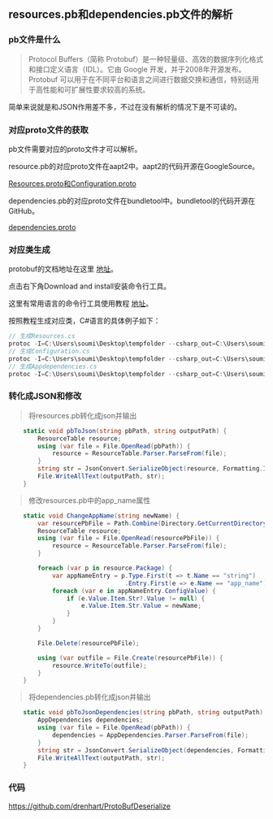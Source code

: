 ## resources.pb和dependencies.pb文件的解析

### pb文件是什么

> Protocol Buffers（简称 Protobuf）是一种轻量级、高效的数据序列化格式和接口定义语言（IDL）。它由 Google 开发，并于2008年开源发布。Protobuf 可以用于在不同平台和语言之间进行数据交换和通信，特别适用于高性能和可扩展性要求较高的系统。

简单来说就是和JSON作用差不多，不过在没有解析的情况下是不可读的。

### 对应proto文件的获取

pb文件需要对应的proto文件才可以解析。

resource.pb的对应proto文件在aapt2中。aapt2的代码开源在GoogleSource。

[Resources.proto和Configuration.proto](https://android.googlesource.com/platform/frameworks/base.git/+/refs/heads/master/tools/aapt2)

dependencies.pb的对应proto文件在bundletool中。bundletool的代码开源在GitHub。

[dependencies.proto](https://github.com/google/bundletool/tree/master/src/test)

### 对应类生成

protobuf的文档地址在这里 [地址](https://protobuf.dev/)。

点击右下角Download and install安装命令行工具。

这里有常用语言的命令行工具使用教程 [地址](https://protobuf.dev/getting-started/csharptutorial/)。

按照教程生成对应类，C#语言的具体例子如下：

```c#
// 生成Resources.cs
protoc -I=C:\Users\soumi\Desktop\tempfolder --csharp_out=C:\Users\soumi\Desktop\tempfolder C:\Users\soumi\Desktop\tempfolder\Resources.proto
// 生成Configuration.cs
protoc -I=C:\Users\soumi\Desktop\tempfolder --csharp_out=C:\Users\soumi\Desktop\tempfolder C:\Users\soumi\Desktop\tempfolder\Configuration.proto
// 生成Appdependencies.cs
protoc -I=C:\Users\soumi\Desktop\tempfolder --csharp_out=C:\Users\soumi\Desktop\tempfolder C:\Users\soumi\Desktop\tempfolder\app_dependencies.proto
```

### 转化成JSON和修改

>  将resources.pb转化成json并输出

```c#
	static void pbToJson(string pbPath, string outputPath) {
        ResourceTable resource;
        using (var file = File.OpenRead(pbPath)) {
            resource = ResourceTable.Parser.ParseFrom(file);
        }
        string str = JsonConvert.SerializeObject(resource, Formatting.Indented);
        File.WriteAllText(outputPath, str);
    }
```

> 修改resources.pb中的app_name属性

```c#
    static void ChangeAppName(string newName) {
        var resourcePbFile = Path.Combine(Directory.GetCurrentDirectory(), "pb", "resources.pb");
        ResourceTable resource;
        using (var file = File.OpenRead(resourcePbFile)) {
            resource = ResourceTable.Parser.ParseFrom(file);
        }

        foreach (var p in resource.Package) {
            var appNameEntry = p.Type.First(t => t.Name == "string")
                                .Entry.First(e => e.Name == "app_name");
            foreach (var e in appNameEntry.ConfigValue) {
                if (e.Value.Item.Str?.Value != null) {
                    e.Value.Item.Str.Value = newName;
                }
            }
        }

        File.Delete(resourcePbFile);

        using (var outfile = File.Create(resourcePbFile)) {
            resource.WriteTo(outfile);
        }
    }
```

> 将dependencies.pb转化成json并输出

```c#
    static void pbToJsonDependencies(string pbPath, string outputPath) {
        AppDependencies dependencies;
        using (var file = File.OpenRead(pbPath)) {
            dependencies = AppDependencies.Parser.ParseFrom(file);
        }
        string str = JsonConvert.SerializeObject(dependencies, Formatting.Indented);
        File.WriteAllText(outputPath, str);
    }
```

### 代码

https://github.com/drenhart/ProtoBufDeserialize

